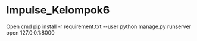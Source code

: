 # Impulse_Kelompok6

Open cmd
pip install -r requirement.txt --user
python manage.py runserver
open 127.0.0.1:8000
